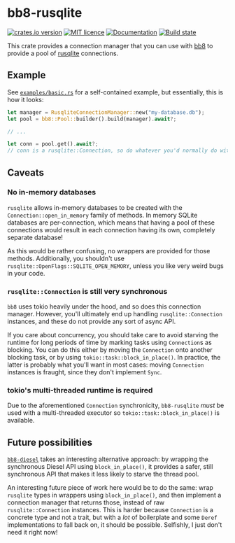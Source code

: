 # bb8-rusqlite

[![crates.io version](https://img.shields.io/crates/v/bb8-rusqlite)](https://crates.io/crates/bb8-rusqlite)
[![MIT licence](https://img.shields.io/crates/l/bb8-rusqlite)](LICENSE)
[![Documentation](https://img.shields.io/docsrs/bb8-rusqlite)](https://docs.rs/bb8-rusqlite)
[![Build state](https://img.shields.io/github/workflow/status/LawnGnome/bb8-rusqlite/Rust)](https://github.com/LawnGnome/bb8-rusqlite/actions/workflows/rust.yml)

This crate provides a connection manager that you can use with
[bb8](https://github.com/djc/bb8) to provide a pool of
[rusqlite](https://github.com/rusqlite/rusqlite) connections.

## Example

See [`examples/basic.rs`](examples/basic.rs) for a self-contained example, but
essentially, this is how it looks:

```rs
let manager = RusqliteConnectionManager::new("my-database.db");
let pool = bb8::Pool::builder().build(manager).await?;

// ...

let conn = pool.get().await?;
// conn is a rusqlite::Connection, so do whatever you'd normally do with it!
```

## Caveats

### No in-memory databases

`rusqlite` allows in-memory databases to be created with the
`Connection::open_in_memory` family of methods. In memory SQLite databases are
per-connection, which means that having a pool of these connections would result
in each connection having its own, completely separate database!

As this would be rather confusing, no wrappers are provided for those methods.
Additionally, you shouldn't use `rusqlite::OpenFlags::SQLITE_OPEN_MEMORY`,
unless you like very weird bugs in your code.

### `rusqlite::Connection` is still very synchronous

`bb8` uses tokio heavily under the hood, and so does this connection manager.
However, you'll ultimately end up handling `rusqlite::Connection` instances, and
these do not provide any sort of async API.

If you care about concurrency, you should take care to avoid starving the
runtime for long periods of time by marking tasks using `Connection`s as
blocking. You can do this either by moving the `Connection` onto another
blocking task, or by using `tokio::task::block_in_place()`. In practice, the
latter is probably what you'll want in most cases: moving `Connection` instances
is fraught, since they don't implement `Sync`.

### tokio's multi-threaded runtime is required

Due to the aforementioned `Connection` synchronicity, `bb8-rusqlite` _must_ be
used with a multi-threaded executor so `tokio::task::block_in_place()` is
available.

## Future possibilities

[`bb8-diesel`](https://github.com/overdrivenpotato/bb8-diesel) takes an
interesting alternative approach: by wrapping the synchronous Diesel API using
`block_in_place()`, it provides a safer, still synchronous API that makes it
less likely to starve the thread pool.

An interesting future piece of work here would be to do the same: wrap
`rusqlite` types in wrappers using `block_in_place()`, and then implement a
connection manager that returns those, instead of raw `rusqlite::Connection`
instances. This is harder because `Connection` is a concrete type and not a
trait, but with a _lot_ of boilerplate and some `Deref` implementations to fall
back on, it should be possible. Selfishly, I just don't need it right now!

